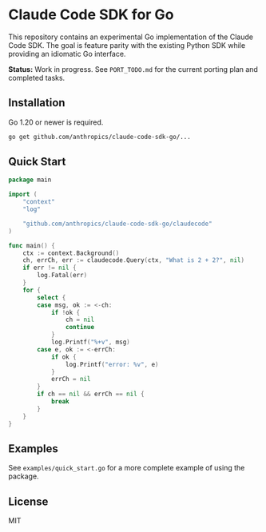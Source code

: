 # Claude Code SDK for Go

This repository contains an experimental Go implementation of the Claude Code SDK.
The goal is feature parity with the existing Python SDK while providing an idiomatic
Go interface.

**Status:** Work in progress. See `PORT_TODO.md` for the current porting plan and
completed tasks.

## Installation

Go 1.20 or newer is required.

```bash
go get github.com/anthropics/claude-code-sdk-go/...
```

## Quick Start

```go
package main

import (
    "context"
    "log"

    "github.com/anthropics/claude-code-sdk-go/claudecode"
)

func main() {
    ctx := context.Background()
    ch, errCh, err := claudecode.Query(ctx, "What is 2 + 2?", nil)
    if err != nil {
        log.Fatal(err)
    }
    for {
        select {
        case msg, ok := <-ch:
            if !ok {
                ch = nil
                continue
            }
            log.Printf("%+v", msg)
        case e, ok := <-errCh:
            if ok {
                log.Printf("error: %v", e)
            }
            errCh = nil
        }
        if ch == nil && errCh == nil {
            break
        }
    }
}
```

## Examples

See `examples/quick_start.go` for a more complete example of using the package.

## License

MIT
